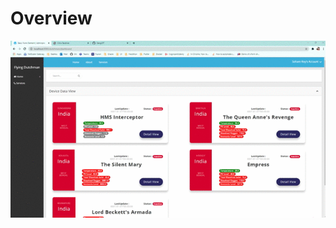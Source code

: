 # Overview
![github-small](https://github.com/GangOf7/WebApp/blob/master/Screen%20record.gif?raw=true)
